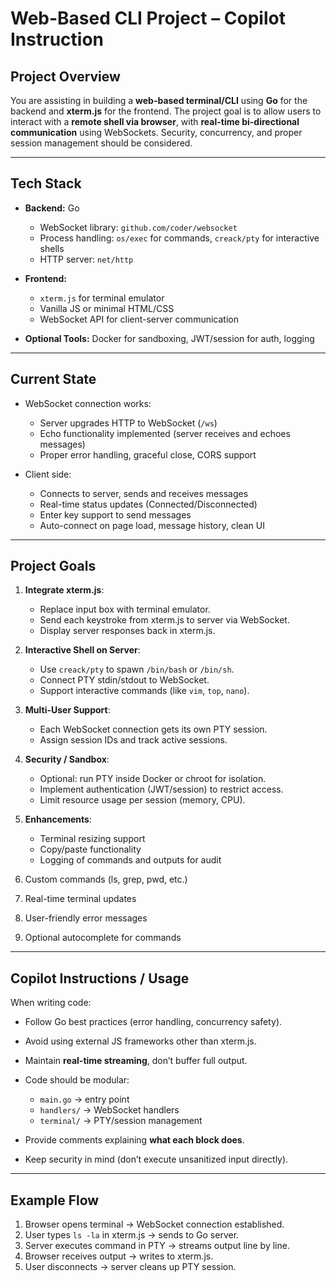 # Web-Based CLI Project – Copilot Instruction

## Project Overview

You are assisting in building a **web-based terminal/CLI** using **Go** for the backend and **xterm.js** for the frontend.
The project goal is to allow users to interact with a **remote shell via browser**, with **real-time bi-directional communication** using WebSockets.
Security, concurrency, and proper session management should be considered.

---

## Tech Stack

* **Backend:** Go

  * WebSocket library: `github.com/coder/websocket`
  * Process handling: `os/exec` for commands, `creack/pty` for interactive shells
  * HTTP server: `net/http`
* **Frontend:**

  * `xterm.js` for terminal emulator
  * Vanilla JS or minimal HTML/CSS
  * WebSocket API for client-server communication
* **Optional Tools:** Docker for sandboxing, JWT/session for auth, logging

---

## Current State

* WebSocket connection works:

  * Server upgrades HTTP to WebSocket (`/ws`)
  * Echo functionality implemented (server receives and echoes messages)
  * Proper error handling, graceful close, CORS support
* Client side:

  * Connects to server, sends and receives messages
  * Real-time status updates (Connected/Disconnected)
  * Enter key support to send messages
  * Auto-connect on page load, message history, clean UI

---

## Project Goals 

1. **Integrate xterm.js**:

   * Replace input box with terminal emulator.
   * Send each keystroke from xterm.js to server via WebSocket.
   * Display server responses back in xterm.js.

2. **Interactive Shell on Server**:

   * Use `creack/pty` to spawn `/bin/bash` or `/bin/sh`.
   * Connect PTY stdin/stdout to WebSocket.
   * Support interactive commands (like `vim`, `top`, `nano`).

3. **Multi-User Support**:

   * Each WebSocket connection gets its own PTY session.
   * Assign session IDs and track active sessions.

4. **Security / Sandbox**:

   * Optional: run PTY inside Docker or chroot for isolation.
   * Implement authentication (JWT/session) to restrict access.
   * Limit resource usage per session (memory, CPU).

5. **Enhancements**:

   * Terminal resizing support
   * Copy/paste functionality
   * Logging of commands and outputs for audit

6. Custom commands (ls, grep, pwd, etc.)
7. Real-time terminal updates
8. User-friendly error messages
9. Optional autocomplete for commands

---

## Copilot Instructions / Usage

When writing code:

* Follow Go best practices (error handling, concurrency safety).
* Avoid using external JS frameworks other than xterm.js.
* Maintain **real-time streaming**, don’t buffer full output.
* Code should be modular:

  * `main.go` → entry point
  * `handlers/` → WebSocket handlers
  * `terminal/` → PTY/session management
* Provide comments explaining **what each block does**.
* Keep security in mind (don’t execute unsanitized input directly).

---

## Example Flow

1. Browser opens terminal → WebSocket connection established.
2. User types `ls -la` in xterm.js → sends to Go server.
3. Server executes command in PTY → streams output line by line.
4. Browser receives output → writes to xterm.js.
5. User disconnects → server cleans up PTY session.
